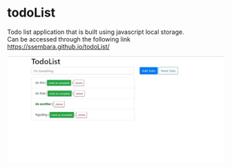 # todoList

Todo list application that is built using javascript local storage.</br>
Can be accessed through the following link https://ssembara.github.io/todoList/

<img src="assets/img/todo.jpg">
